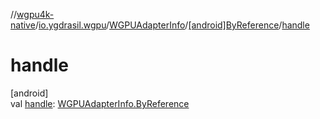 //[wgpu4k-native](../../../../index.md)/[io.ygdrasil.wgpu](../../index.md)/[WGPUAdapterInfo](../index.md)/[[android]ByReference](index.md)/[handle](handle.md)

# handle

[android]\
val [handle](handle.md): [WGPUAdapterInfo.ByReference](../../../io.ygdrasil.wgpu.android/-w-g-p-u-adapter-info/-by-reference/index.md)